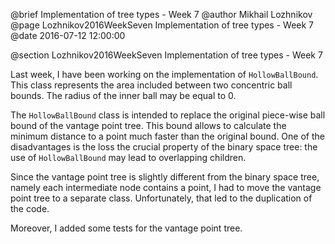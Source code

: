 @brief Implementation of tree types - Week 7
@author Mikhail Lozhnikov
@page Lozhnikov2016WeekSeven Implementation of tree types - Week 7
@date 2016-07-12 12:00:00

@section Lozhnikov2016WeekSeven Implementation of tree types - Week 7

Last week, I have been working on the implementation of `HollowBallBound`. This class represents the area included between two concentric ball bounds. The radius of the inner ball may be equal to 0.

The `HollowBallBound` class is intended to replace the original piece-wise ball bound of the vantage point tree. This bound allows to calculate the minimum distance to a point much faster than the original bound. One of the disadvantages is the loss the crucial property of the binary space tree: the use of `HollowBallBound` may lead to overlapping children.

Since the vantage point tree is slightly different from the binary space tree, namely each intermediate node contains a point, I had to move the vantage point tree to a separate class. Unfortunately, that led to the duplication of the code.

Moreover, I added some tests for the vantage point tree.